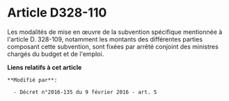 # Article D328-110

Les modalités de mise en œuvre de la subvention spécifique mentionnée à l'article D. 328-109, notamment les montants des
différentes parties composant cette subvention, sont fixées par arrêté conjoint des ministres chargés du budget et de
l'emploi.

**Liens relatifs à cet article**

	**Modifié par**:

	  - Décret n°2016-135 du 9 février 2016 - art. 5
